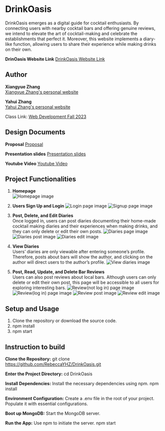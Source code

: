 # DrinkOasis

DrinkOasis emerges as a digital guide for cocktail enthusiasts. By connecting users with nearby cocktail bars and offering genuine reviews, we intend to elevate the art of cocktail-making and celebrate the establishments that perfect it. Moreover, this website implements a diary-like function, allowing users to share their experience while making drinks on their own. 

**DrinOasis Website Link**
[DrinkOasis Website Link](https://drinkoasis.onrender.com/)

## Author

**Xiangyue Zhang**  
[Xiangyue Zhang's personal website](https://rebeccazzha.github.io/)

**Yahui Zhang**  
[Yahui Zhang's personal website](https://rebeccayhz.github.io/Welcome-to-know-me/)

Class Link: [Web Development Fall 2023](https://johnguerra.co/classes/webDevelopment_fall_2023/)

## Design Documents

**Proposal**
[Proposal](https://docs.google.com/document/d/1Wk0q8NHdGTIdka3uNiyfoYI1BEg0oEay7soAv6gTuZs/edit?usp=sharing)

**Presentation slides**
[Presentation slides](https://www.canva.com/design/DAFxBjSEo80/lzGF-IenC0Nkyz17VDeC2w/edit?utm_content=DAFxBjSEo80&utm_campaign=designshare&utm_medium=link2&utm_source=sharebutton)

**Youtube Video**
[Youtube Video](https://youtu.be/vHV-pzm9AE8)

## Project Functionalities

1. **Homepage**  
   ![Homepage image](https://github.com/RebeccaYHZ/DrinkOasis/blob/main/vite-project/src/assets/img/localhost_3000_.png)
   
2. **Users Sign Up and Login**
   ![Login page image](https://github.com/RebeccaYHZ/DrinkOasis/blob/main/vite-project/src/assets/img/localhost_3000_%20(2).png)
   ![Signup page image](https://github.com/RebeccaYHZ/DrinkOasis/blob/main/vite-project/src/assets/img/localhost_3000_%20(1).png)

3. **Post, Delete, and Edit Diaries**  
   Once logged in, users can post diaries documenting their home-made cocktail making diaries and their experiences when making drinks, and they can only delete or edit their own posts.
   ![Diaries page image](https://github.com/RebeccaYHZ/DrinkOasis/blob/main/vite-project/src/assets/img/Screenshot%202023-11-08%20at%2011.03.48%20PM.png)
   ![Diaries post image](https://github.com/RebeccaYHZ/DrinkOasis/blob/main/vite-project/src/assets/img/localhost_3000_%20(4).png)
   ![Diaries edit image](https://github.com/RebeccaYHZ/DrinkOasis/blob/main/vite-project/src/assets/img/localhost_3000_%20(5).png)

4. **View Diaries**  
   Users’ diaries are only viewable after entering someone’s profile. Therefore, posts about bars will show the author, and clicking on the author will direct users to the author’s profile.
   ![View diaries image](https://github.com/RebeccaYHZ/DrinkOasis/blob/main/vite-project/src/assets/img/Screenshot%202023-11-08%20at%2011.19.06%20PM.png)

5. **Post, Read, Update, and Delete Bar Reviews**  
   Users can also post reviews about local bars. Although users can only delete or edit their own post, this page will be accessible to all users for exploring interesting bars.
   ![Review(not log in) page image](https://github.com/RebeccaYHZ/DrinkOasis/blob/main/vite-project/src/assets/img/Screenshot%202023-11-08%20at%2011.02.40%20PM.png)
   ![Review(log in) page image](https://github.com/RebeccaYHZ/DrinkOasis/blob/main/vite-project/src/assets/img/Screenshot%202023-11-08%20at%2011.18.02%20PM.png)
   ![Review post image](https://github.com/RebeccaYHZ/DrinkOasis/blob/main/vite-project/src/assets/img/localhost_3000_%20(6).png)
   ![Review edit image](https://github.com/RebeccaYHZ/DrinkOasis/blob/main/vite-project/src/assets/img/Screenshot%202023-11-08%20at%2011.18.17%20PM.png)


## Setup and Usage

1. Clone the repository or download the source code.
2. npm install
3. npm start


## Instruction to build

**Clone the Repository:**
git clone https://github.com/RebeccaYHZ/DrinkOasis.git

**Enter the Project Directory:**
cd DrinkOasis

**Install Dependencies:**
Install the necessary dependencies using npm.
npm install

**Environment Configuration:**
Create a .env file in the root of your project. Populate it with essential configurations. 

**Boot up MongoDB:**
Start the MongoDB server.

**Run the App:**
Use npm to initiate the server.
npm start


